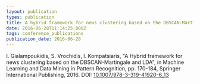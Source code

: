 ```yaml
---
layout: publication
types: publication
title: A hybrid framework for news clustering based on the DBSCAN-Martingale and LDA
date: 2016-06-28T11:14:25.000Z
tags: conference_publications
publication_date: 2016-06-28
---
```

I. Gialampoukidis, S. Vrochidis, I. Kompatsiaris, "A Hybrid framework for news clustering based on the DBSCAN-Martingale and LDA", in Machine Learning and Data Mining in Pattern Recognition, pp. 170-184, Springer International Publishing, 2016. DOI: [10.1007/978-3-319-41920-6_13](https://doi.org/10.1007/978-3-319-41920-6_13)
